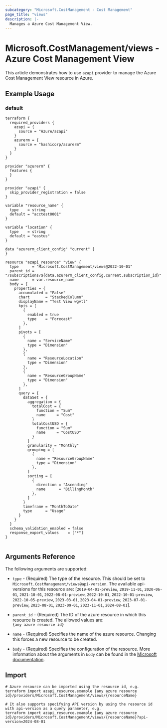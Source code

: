 ```yaml
---
subcategory: "Microsoft.CostManagement - Cost Management"
page_title: "views"
description: |-
  Manages a Azure Cost Management View.
---
```


# Microsoft.CostManagement/views - Azure Cost Management View

This article demonstrates how to use `azapi` provider to manage the Azure Cost Management View resource in Azure.

## Example Usage

### default

```hcl
terraform {
  required_providers {
    azapi = {
      source = "Azure/azapi"
    }
    azurerm = {
      source = "hashicorp/azurerm"
    }
  }
}

provider "azurerm" {
  features {
  }
}

provider "azapi" {
  skip_provider_registration = false
}

variable "resource_name" {
  type    = string
  default = "acctest0001"
}

variable "location" {
  type    = string
  default = "eastus"
}

data "azurerm_client_config" "current" {
}

resource "azapi_resource" "view" {
  type      = "Microsoft.CostManagement/views@2022-10-01"
  parent_id = "/subscriptions/${data.azurerm_client_config.current.subscription_id}"
  name      = var.resource_name
  body = {
    properties = {
      accumulated = "False"
      chart       = "StackedColumn"
      displayName = "Test View wgvtl"
      kpis = [
        {
          enabled = true
          type    = "Forecast"
        },
      ]
      pivots = [
        {
          name = "ServiceName"
          type = "Dimension"
        },
        {
          name = "ResourceLocation"
          type = "Dimension"
        },
        {
          name = "ResourceGroupName"
          type = "Dimension"
        },
      ]
      query = {
        dataSet = {
          aggregation = {
            totalCost = {
              function = "Sum"
              name     = "Cost"
            }
            totalCostUSD = {
              function = "Sum"
              name     = "CostUSD"
            }
          }
          granularity = "Monthly"
          grouping = [
            {
              name = "ResourceGroupName"
              type = "Dimension"
            },
          ]
          sorting = [
            {
              direction = "Ascending"
              name      = "BillingMonth"
            },
          ]
        }
        timeframe = "MonthToDate"
        type      = "Usage"
      }
    }
  }
  schema_validation_enabled = false
  response_export_values    = ["*"]
}


```



## Arguments Reference

The following arguments are supported:

* `type` - (Required) The type of the resource. This should be set to `Microsoft.CostManagement/views@api-version`. The available api-versions for this resource are: [`2019-04-01-preview`, `2019-11-01`, `2020-06-01`, `2021-10-01`, `2022-08-01-preview`, `2022-10-01`, `2022-10-01-preview`, `2022-10-05-preview`, `2023-03-01`, `2023-04-01-preview`, `2023-07-01-preview`, `2023-08-01`, `2023-09-01`, `2023-11-01`, `2024-08-01`].

* `parent_id` - (Required) The ID of the azure resource in which this resource is created. The allowed values are:  
  `{any azure resource id}`

* `name` - (Required) Specifies the name of the azure resource. Changing this forces a new resource to be created.

* `body` - (Required) Specifies the configuration of the resource. More information about the arguments in `body` can be found in the [Microsoft documentation](https://learn.microsoft.com/en-us/azure/templates/Microsoft.CostManagement/views?pivots=deployment-language-terraform).

## Import

 ```shell
 # Azure resource can be imported using the resource id, e.g.
 terraform import azapi_resource.example {any azure resource id}/providers/Microsoft.CostManagement/views/{resourceName}
 
 # It also supports specifying API version by using the resource id with api-version as a query parameter, e.g.
 terraform import azapi_resource.example {any azure resource id}/providers/Microsoft.CostManagement/views/{resourceName}?api-version=2024-08-01
 ```
